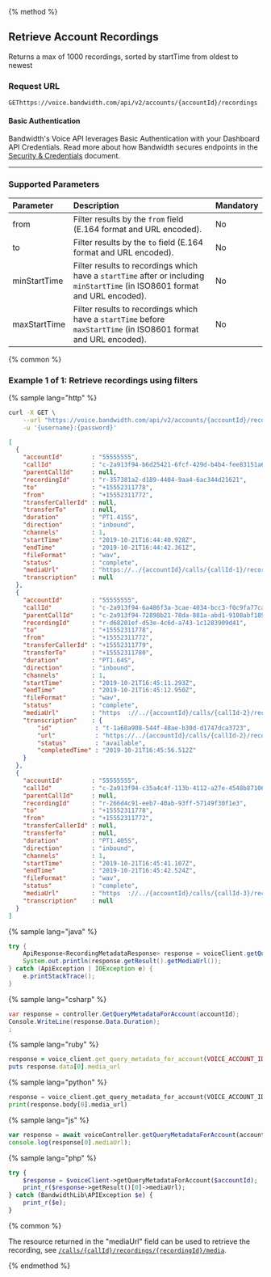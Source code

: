 {% method %}

## Retrieve Account Recordings
Returns a max of 1000 recordings, sorted by startTime from oldest to newest

### Request URL

<code class="get">GET</code>`https://voice.bandwidth.com/api/v2/accounts/{accountId}/recordings`

#### Basic Authentication

Bandwidth's Voice API leverages Basic Authentication with your Dashboard API Credentials. Read more about how Bandwidth secures endpoints in the [Security & Credentials](../../../guides/accountCredentials.md) document.

---

### Supported Parameters

| Parameter    | Description                                                                                                                    | Mandatory |
|:-------------|:-------------------------------------------------------------------------------------------------------------------------------|:----------|
| from         | Filter results by the `from` field (E.164 format and URL encoded).                                                             | No        |
| to           | Filter results by the `to` field (E.164 format and URL encoded).                                                               | No        |
| minStartTime | Filter results to recordings which have a `startTime` after or including `minStartTime` (in ISO8601 format and URL encoded).   | No        |
| maxStartTime | Filter results to recordings which have a `startTime` before `maxStartTime` (in ISO8601 format and URL encoded).               | No        |

{% common %}

### Example 1 of 1: Retrieve recordings using filters

{% sample lang="http" %}

```bash
curl -X GET \
    --url "https://voice.bandwidth.com/api/v2/accounts/{accountId}/recordings?from={from}&to={to}&minStartTime={minStartTime}&maxStartTime={maxStartTime}" \
    -u '{username}:{password}'
```

```json
[
  {
    "accountId"        : "55555555",
    "callId"           : "c-2a913f94-b6d25421-6fcf-429d-b4b4-fee83151a688",
    "parentCallId"     : null,
    "recordingId"      : "r-357381a2-d189-4404-9aa4-6ac344d21621",
    "to"               : "+15552311778",
    "from"             : "+15552311772",
    "transferCallerId" : null,
    "transferTo"       : null,
    "duration"         : "PT1.415S",
    "direction"        : "inbound",
    "channels"         : 1,
    "startTime"        : "2019-10-21T16:44:40.928Z",
    "endTime"          : "2019-10-21T16:44:42.361Z",
    "fileFormat"       : "wav",
    "status"           : "complete",
    "mediaUrl"         : "https://../{accountId}/calls/{callId-1}/recordings/{recordingId}/media",
    "transcription"    : null
  },
  {
    "accountId"        : "55555555",
    "callId"           : "c-2a913f94-6a486f3a-3cae-4034-bcc3-f0c9fa77ca2f",
    "parentCallId"     : "c-2a913f94-72898b21-78da-881a-abd1-9108abf189a0",
    "recordingId"      : "r-d68201ef-d53e-4c6d-a743-1c1283909d41",
    "to"               : "+15552311778",
    "from"             : "+15552311772",
    "transferCallerId" : "+15552311779",
    "transferTo"       : "+15552311780",
    "duration"         : "PT1.64S",
    "direction"        : "inbound",
    "channels"         : 1,
    "startTime"        : "2019-10-21T16:45:11.293Z",
    "endTime"          : "2019-10-21T16:45:12.950Z",
    "fileFormat"       : "wav",
    "status"           : "complete",
    "mediaUrl"         : "https  ://../{accountId}/calls/{callId-2}/recordings/{recordingId}/media",
    "transcription"    : {
        "id"            : "t-1a68a908-544f-48ae-b30d-d1747dca3723",
        "url"           : "https://../{accountId}/calls/{callId-2}/recordings/{recordingId}/transcription",
        "status"        : "available",
        "completedTime" : "2019-10-21T16:45:56.512Z"
    }
  },
  {
    "accountId"        : "55555555",
    "callId"           : "c-2a913f94-c35a4c4f-113b-4112-a27e-4548b87106d1",
    "parentCallId"     : null,
    "recordingId"      : "r-266d4c91-eeb7-40ab-93ff-57149f30f1e3",
    "to"               : "+15552311778",
    "from"             : "+15552311772",
    "transferCallerId" : null,
    "transferTo"       : null,
    "duration"         : "PT1.405S",
    "direction"        : "inbound",
    "channels"         : 1,
    "startTime"        : "2019-10-21T16:45:41.107Z",
    "endTime"          : "2019-10-21T16:45:42.524Z",
    "fileFormat"       : "wav",
    "status"           : "complete",
    "mediaUrl"         : "https  ://../{accountId}/calls/{callId-3}/recordings/{recordingId}/media",
    "transcription"    : null
  }
]
```

{% sample lang="java" %}

```java
try {
    ApiResponse<RecordingMetadataResponse> response = voiceClient.getQueryMetadataForAccount(VOICE_ACCOUNT_ID);
    System.out.println(response.getResult().getMediaUrl());
} catch (ApiException | IOException e) {
    e.printStackTrace();
}
```

{% sample lang="csharp" %}

```csharp
var response = controller.GetQueryMetadataForAccount(accountId);
Console.WriteLine(response.Data.Duration);
;
```

{% sample lang="ruby" %}

```ruby
response = voice_client.get_query_metadata_for_account(VOICE_ACCOUNT_ID)
puts response.data[0].media_url
```

{% sample lang="python" %}

```python
response = voice_client.get_query_metadata_for_account(VOICE_ACCOUNT_ID)
print(response.body[0].media_url)
```

{% sample lang="js" %}

```js
var response = await voiceController.getQueryMetadataForAccount(accountId);
console.log(response[0].mediaUrl);
```

{% sample lang="php" %}

```php
try {
    $response = $voiceClient->getQueryMetadataForAccount($accountId);
    print_r($response->getResult()[0]->mediaUrl);
} catch (BandwidthLib\APIException $e) {
    print_r($e);
}
```

{% common %}

The resource returned in the "mediaUrl" field can be used to retrieve the recording, see [`/calls/{callId}/recordings/{recordingId}/media`](getCallsCallIdRecordingsRecordingIdMedia.md).

{% endmethod %}
